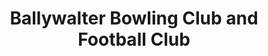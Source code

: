 ---
title: "Ballywalter Bowling Club and Football Club"
address: "12, Springvale Rd, Ballywalter, Newtownards, Co. Down BT22 2PE"
tel: "028 4275 8874"
county: "Down"
category: "Bowling"
type: "Content"
lat: "54.540478"
lng: "-5.484081"
---